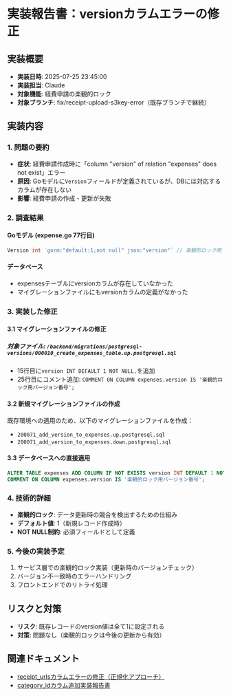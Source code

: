 # 実装報告書：versionカラムエラーの修正

## 実装概要
- **実装日時**: 2025-07-25 23:45:00
- **実装担当**: Claude
- **対象機能**: 経費申請の楽観的ロック
- **対象ブランチ**: fix/receipt-upload-s3key-error（既存ブランチで継続）

## 実装内容

### 1. 問題の要約
- **症状**: 経費申請作成時に「column "version" of relation "expenses" does not exist」エラー
- **原因**: Goモデルに`Version`フィールドが定義されているが、DBには対応するカラムが存在しない
- **影響**: 経費申請の作成・更新が失敗

### 2. 調査結果
#### Goモデル (expense.go 77行目)
```go
Version int `gorm:"default:1;not null" json:"version"` // 楽観的ロック用
```

#### データベース
- expensesテーブルにversionカラムが存在していなかった
- マイグレーションファイルにもversionカラムの定義がなかった

### 3. 実装した修正

#### 3.1 マイグレーションファイルの修正
##### 対象ファイル: `/backend/migrations/postgresql-versions/000010_create_expenses_table.up.postgresql.sql`
- 15行目に`version INT DEFAULT 1 NOT NULL,`を追加
- 25行目にコメント追加: `COMMENT ON COLUMN expenses.version IS '楽観的ロック用バージョン番号';`

#### 3.2 新規マイグレーションファイルの作成
既存環境への適用のため、以下のマイグレーションファイルを作成：
- `200071_add_version_to_expenses.up.postgresql.sql`
- `200071_add_version_to_expenses.down.postgresql.sql`

#### 3.3 データベースへの直接適用
```sql
ALTER TABLE expenses ADD COLUMN IF NOT EXISTS version INT DEFAULT 1 NOT NULL;
COMMENT ON COLUMN expenses.version IS '楽観的ロック用バージョン番号';
```

### 4. 技術的詳細
- **楽観的ロック**: データ更新時の競合を検出するための仕組み
- **デフォルト値**: 1（新規レコード作成時）
- **NOT NULL制約**: 必須フィールドとして定義

### 5. 今後の実装予定
1. サービス層での楽観的ロック実装（更新時のバージョンチェック）
2. バージョン不一致時のエラーハンドリング
3. フロントエンドでのリトライ処理

## リスクと対策
- **リスク**: 既存レコードのversion値は全て1に設定される
- **対策**: 問題なし（楽観的ロックは今後の更新から有効）

## 関連ドキュメント
- [receipt_urlsカラムエラーの修正（正規化アプローチ）](./implement_20250725_230000.md)
- [category_idカラム追加実装報告書](./implement_20250725_223000.md)